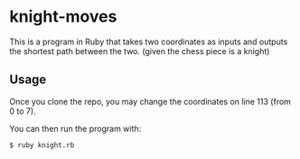 # knight-moves

This is a program in Ruby that takes two coordinates as inputs and outputs the shortest path between the two. (given the chess piece is a knight)

## Usage

Once you clone the repo, you may change the coordinates on line 113 (from 0 to 7).

You can then run the program with: 

`$ ruby knight.rb`
